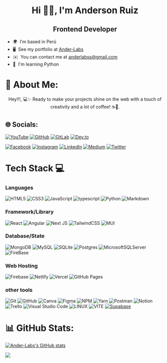 <h1 align="center">Hi 👋🏻, I'm Anderson Ruiz</br> </h1>
<h2 align="center">Frontend Developer</h2>



* 🌍  I'm based in Perú
* 🖥️  See my portfolio at [Ander-Labs](http://ander-labs.vercel.app )
* ✉️  You can contact me at [anderlabss@gmail.com](mailto:anderlabss@gmail.com)
* 🧠  I'm learning Python



# 💫 About Me:
<p align="center">Hey!!!, 💻✨ Ready to make your projects shine on the web with a touch of creativity and a lot of coffee! ☕️🚀.</p>



## 🌐 Socials: 
[![YouTube](https://img.shields.io/badge/YouTube-%23FF0000.svg?style=for-the-badge&logo=youtube&logoColor=white)](https://www.youtube.com/@Ander-Labs)
[![GitHub](https://img.shields.io/badge/GitHub-%23121011.svg?style=for-the-badge&logo=github&logoColor=white)](https://www.github.com/Ander-Labs)
[![GitLab](https://img.shields.io/badge/GitLab-%23FCA121.svg?style=for-the-badge&logo=gitlab&logoColor=white)](https://gitlab.com/Ander-Labs)
[![Dev.to](https://img.shields.io/badge/DEV.to-%230A0A0A.svg?style=for-the-badge&logo=dev.to&logoColor=white)](https://www.dev.to/ander-labs)


[![Facebook](https://img.shields.io/badge/Facebook-%231877F2.svg?logo=Facebook&logoColor=white)](https://www.facebook.com/profile.php?id=100093439878416) [![Instagram](https://img.shields.io/badge/Instagram-%23E4405F.svg?logo=Instagram&logoColor=white)](https://www.instagram.com/and_tzu/) [![LinkedIn](https://img.shields.io/badge/LinkedIn-%230077B5.svg?logo=linkedin&logoColor=white)](https://www.linkedin.com/in/anderson-ruiz/) [![Medium](
https://img.shields.io/badge/Medium-12100E?logo=medium&logoColor=white)](https://medium.com/@anderlabss) [![Twitter](https://img.shields.io/badge/Twitter-%231DA1F2.svg?logo=Twitter&logoColor=white)](https://twitter.com/Ander_Labs)





# Tech Stack 💻
### Languages
![HTML5](https://img.shields.io/badge/html5-%23E34F26.svg?style=for-the-badge&logo=html5&logoColor=white)
![CSS3](https://img.shields.io/badge/css3-%231572B6.svg?style=for-the-badge&logo=css3&logoColor=white)
![JavaScript](https://img.shields.io/badge/javascript-%23323330.svg?style=for-the-badge&logo=javascript&logoColor=%23F7DF1E)
![typescript](https://img.shields.io/badge/TypeScript-%23007ACC.svg?style=for-the-badge&logo=typescript&logoColor=white
)
![Python](https://img.shields.io/badge/python-3670A0?style=for-the-badge&logo=python&logoColor=ffdd54)
![Markdown](https://img.shields.io/badge/markdown-%23000000.svg?style=for-the-badge&logo=markdown&logoColor=white) 

### Framework/Library
![React](https://img.shields.io/badge/react-%2320232a.svg?style=for-the-badge&logo=react&logoColor=%2361DAFB) 
![Angular](https://img.shields.io/badge/Angular-%23DD0031.svg?style=for-the-badge&logo=angular&logoColor=white
)
![Next JS](https://img.shields.io/badge/Next-black?style=for-the-badge&logo=next.js&logoColor=white)
![TailwindCSS](https://img.shields.io/badge/tailwindcss-%2338B2AC.svg?style=for-the-badge&logo=tailwind-css&logoColor=white)
![MUI](https://img.shields.io/badge/MUI-%230081CB.svg?style=for-the-badge&logo=material-ui&logoColor=white)



<!--### Python Framework/Library-->
<!--![DjangoREST](https://img.shields.io/badge/DJANGO-REST-ff1709?style=for-the-badge&logo=django&logoColor=white&color=ff1709&labelColor=gray)-->
<!--![Django](https://img.shields.io/badge/django-%23092E20.svg?style=for-the-badge&logo=django&logoColor=white)-->
<!--![Flask](https://img.shields.io/badge/flask-%23000.svg?style=for-the-badge&logo=flask&logoColor=white)-->

### Database/State
![MongoDB](https://img.shields.io/badge/MongoDB-%234ea94b.svg?style=for-the-badge&logo=mongodb&logoColor=white)
![MySQL](https://img.shields.io/badge/mysql-%2300f.svg?style=for-the-badge&logo=mysql&logoColor=white)
![SQLite](https://img.shields.io/badge/sqlite-%2307405e.svg?style=for-the-badge&logo=sqlite&logoColor=white)
![Postgres](https://img.shields.io/badge/postgres-%23316192.svg?style=for-the-badge&logo=postgresql&logoColor=white)
![MicrosoftSQLServer](https://img.shields.io/badge/Microsoft%20SQL%20Sever-CC2927?style=for-the-badge&logo=microsoft%20sql%20server&logoColor=white)
![FireBase](https://img.shields.io/badge/Firebase-%23039BE5.svg?style=for-the-badge&logo=firebase
)


<!--### Backend-->
<!--![Express.js](https://img.shields.io/badge/express.js-%23404d59.svg?style=for-the-badge&logo=express&logoColor=%2361DAFB)-->
<!--![NodeJS](https://img.shields.io/badge/node.js-6DA55F?style=for-the-badge&logo=node.js&logoColor=white)-->
<!--![API](https://img.shields.io/badge/-API-000?style=for-the-badge&logo=fastapi)-->

### Web Hosting
![Firebase](https://img.shields.io/badge/firebase-%23039BE5.svg?style=for-the-badge&logo=firebase)
![Netlify](https://img.shields.io/badge/netlify-%23000000.svg?style=for-the-badge&logo=netlify&logoColor=#00C7B7)
![Vercel](https://img.shields.io/badge/vercel-%23000000.svg?style=for-the-badge&logo=vercel&logoColor=white)
![GitHub Pages](https://img.shields.io/badge/-GitHub%20Pages-000?style=for-the-badge&logo=github)

### other tools
![Git](https://img.shields.io/badge/-Git-000?style=for-the-badge&logo=git)
![GitHub](https://img.shields.io/badge/GitHub-%23121011.svg?style=for-the-badge&logo=github&logoColor=white)
![Canva](https://img.shields.io/badge/Canva-%2300C4CC.svg?style=for-the-badge&logo=Canva&logoColor=white)
![Figma](https://img.shields.io/badge/figma-%23F24E1E.svg?style=for-the-badge&logo=figma&logoColor=white)
![NPM](https://img.shields.io/badge/-NPM-000?style=for-the-badge&logo=npm)
![Yarn](https://img.shields.io/badge/-yarn-000?style=for-the-badge&logo=yarn)
![Postman](https://img.shields.io/badge/Postman-FF6C37?style=for-the-badge&logo=postman&logoColor=white)
![Notion](https://img.shields.io/badge/Notion-%23000000.svg?style=for-the-badge&logo=notion&logoColor=white)
![Trello](https://img.shields.io/badge/Trello-%23026AA7.svg?style=for-the-badge&logo=Trello&logoColor=white)
![Visual Studio Code](https://img.shields.io/badge/Visual%20Studio%20Code-0078d7.svg?style=for-the-badge&logo=visual-studio-code&logoColor=white)
![LINUX](https://img.shields.io/badge/Linux-FCC624?style=for-the-badge&logo=linux&logoColor=black)
![VITE](https://img.shields.io/badge/Vite-%2306465D.svg?style=for-the-badge&logo=vite&logoColor=white
)
[![Supabase](https://img.shields.io/badge/Supabase-%233ECF8E.svg?style=for-the-badge&logo=supabase&logoColor=white)](https://supabase.io)


# 📊 GitHub Stats:

<a href="http://www.github.com/Ander-Labs"><img src="https://github-readme-stats.vercel.app/api?username=Ander-Labs&show_icons=true&hide=&count_private=true&title_color=f97316&text_color=ffffff&icon_color=facc15&bg_color=1c1917&hide_border=true&show_icons=true" alt="Ander-Labs's GitHub stats" /></a>

<a href="http://www.github.com/Ander-Labs"><img src="https://github-readme-streak-stats.herokuapp.com/?user=Ander-Labs&stroke=ffffff&background=1c1917&ring=f97316&fire=f97316&currStreakNum=ffffff&currStreakLabel=f97316&sideNums=ffffff&sideLabels=ffffff&dates=ffffff&hide_border=true" /></a>

